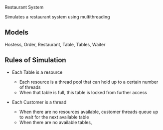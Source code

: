 Restaurant System

Simulates a restaurant system using multithreading

## Models
Hostess, Order, Restaurant, Table, Tables, Waiter

## Rules of Simulation
- Each Table is a resource
  - Each resource is a thread pool that can hold up to a certain number of threads
  - When that table is full, this table is locked from further access

- Each Customer is a thread
  - When there are no resources available, customer threads queue up to wait for the next available table
  - When there are no available tables,
